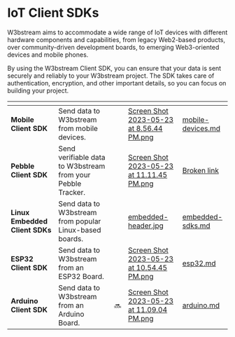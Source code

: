 # IoT Client SDKs

W3bstream aims to accommodate a wide range of IoT devices with different hardware components and capabilities, from legacy Web2-based products, over community-driven development boards, to emerging Web3-oriented devices and mobile phones.

By using the W3bstream Client SDK, you can ensure that your data is sent securely and reliably to your W3bstream project. The SDK takes care of authentication, encryption, and other important details, so you can focus on building your project.

<table data-view="cards"><thead><tr><th></th><th></th><th></th><th data-hidden data-card-cover data-type="files"></th><th data-hidden data-card-target data-type="content-ref"></th></tr></thead><tbody><tr><td><strong>Mobile</strong> <strong>Client SDK</strong></td><td>Send data to W3bstream from mobile devices.</td><td></td><td><a href="../.gitbook/assets/Screen Shot 2023-05-23 at 8.56.44 PM.png">Screen Shot 2023-05-23 at 8.56.44 PM.png</a></td><td><a href="supported-platforms/mobile-devices.md">mobile-devices.md</a></td></tr><tr><td><strong>Pebble Client SDK</strong></td><td>Send verifiable data to W3bstream from your Pebble Tracker.</td><td></td><td><a href="../.gitbook/assets/Screen Shot 2023-05-23 at 11.11.45 PM.png">Screen Shot 2023-05-23 at 11.11.45 PM.png</a></td><td><a href="broken-reference">Broken link</a></td></tr><tr><td><strong>Linux Embedded Client SDKs</strong></td><td>Send data to W3bstream from popular Linux-based boards.</td><td></td><td><a href="../.gitbook/assets/embedded-header.jpg">embedded-header.jpg</a></td><td><a href="supported-platforms/embedded-sdks.md">embedded-sdks.md</a></td></tr><tr><td><strong>ESP32 Client</strong> <strong>SDK</strong></td><td>Send data to W3bstream from an ESP32 Board.</td><td></td><td><a href="../.gitbook/assets/Screen Shot 2023-05-23 at 10.54.45 PM.png">Screen Shot 2023-05-23 at 10.54.45 PM.png</a></td><td><a href="supported-platforms/esp32.md">esp32.md</a></td></tr><tr><td><strong>Arduino Client</strong> <strong>SDK</strong></td><td>Send data to W3bstream from an Arduino Board.</td><td>🔜 </td><td><a href="../.gitbook/assets/Screen Shot 2023-05-23 at 11.09.04 PM.png">Screen Shot 2023-05-23 at 11.09.04 PM.png</a></td><td><a href="supported-platforms/arduino.md">arduino.md</a></td></tr></tbody></table>
